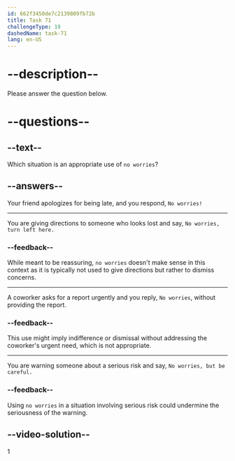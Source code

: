 ```yaml
---
id: 662f3450de7c2139809fb72b
title: Task 71
challengeType: 19
dashedName: task-71
lang: en-US
---
```


# --description--

Please answer the question below.

# --questions--

## --text--

Which situation is an appropriate use of `no worries`?

## --answers--

Your friend apologizes for being late, and you respond, `No worries!`

---

You are giving directions to someone who looks lost and say, `No worries, turn left here.`

### --feedback--

While meant to be reassuring, `no worries` doesn't make sense in this context as it is typically not used to give directions but rather to dismiss concerns.

---

A coworker asks for a report urgently and you reply, `No worries`, without providing the report.

### --feedback--

This use might imply indifference or dismissal without addressing the coworker's urgent need, which is not appropriate.

---

You are warning someone about a serious risk and say, `No worries, but be careful.`

### --feedback--

Using `no worries` in a situation involving serious risk could undermine the seriousness of the warning.

## --video-solution--

1

